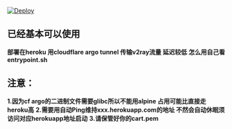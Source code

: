 [![Deploy](https://www.herokucdn.com/deploy/button.png)](https://heroku.com/deploy)
## 已经基本可以使用
**部署在heroku 用cloudflare argo tunnel 传输v2ray流量 延迟较低**
**怎么用自己看entrypoint.sh**
## 注意：
**1.因为cf argo的二进制文件需要glibc所以不能用alpine 占用可能比直接走heroku高**
**2.需要用自动Ping维持xxx.herokuapp.com的地址 不然会自动休眠须访问对应herokuapp地址启动**
**3.请保管好你的cart.pem**
